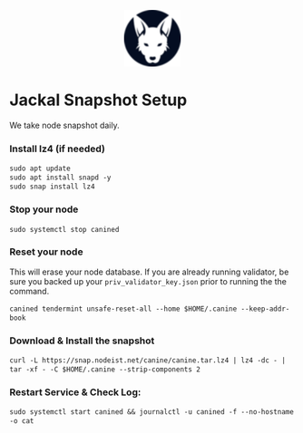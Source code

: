 <p align="center">
  <img height="100" height="auto" src="https://raw.githubusercontent.com/Nodeist/Kurulumlar/main/logos/jackal.png">
</p>



# Jackal Snapshot Setup
We take node snapshot daily.

### Install lz4 (if needed)
```
sudo apt update
sudo apt install snapd -y
sudo snap install lz4
```

### Stop your node
```
sudo systemctl stop canined
```

### Reset your node
This will erase your node database. If you are already running validator, be sure you backed up your `priv_validator_key.json` prior to running the the command.

```
canined tendermint unsafe-reset-all --home $HOME/.canine --keep-addr-book
```

### Download & Install the snapshot
```
curl -L https://snap.nodeist.net/canine/canine.tar.lz4 | lz4 -dc - | tar -xf - -C $HOME/.canine --strip-components 2
```

### Restart Service & Check Log:
```
sudo systemctl start canined && journalctl -u canined -f --no-hostname -o cat
```
